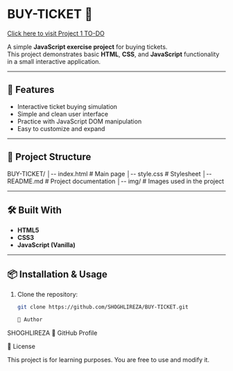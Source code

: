 # BUY-TICKET 🎫
[Click here to visit Project 1 TO-DO](https://shoghlireza.github.io/BUY-TICKET/)

A simple **JavaScript exercise project** for buying tickets.  
This project demonstrates basic **HTML**, **CSS**, and **JavaScript** functionality in a small interactive application.  

---

## 🚀 Features
- Interactive ticket buying simulation
- Simple and clean user interface
- Practice with JavaScript DOM manipulation
- Easy to customize and expand

---

## 📂 Project Structure

BUY-TICKET/
│-- index.html # Main page
│-- style.css # Stylesheet
│-- README.md # Project documentation
│-- img/ # Images used in the project

---

## 🛠️ Built With
- **HTML5**
- **CSS3**
- **JavaScript (Vanilla)**

---

## 📦 Installation & Usage
1. Clone the repository:
   ```bash
   git clone https://github.com/SHOGHLIREZA/BUY-TICKET.git

   👤 Author

SHOGHLIREZA
🔗 GitHub Profile

📄 License

This project is for learning purposes. You are free to use and modify it.
